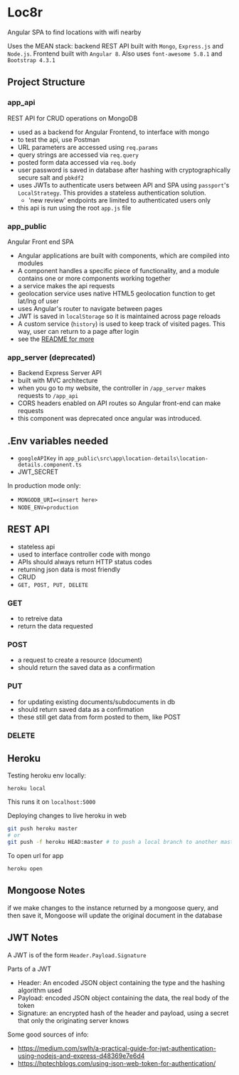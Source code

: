 # Loc8r
Angular SPA to find locations with wifi nearby

Uses the MEAN stack: backend REST API built with `Mongo`, `Express.js` and `Node.js`. Frontend built with `Angular 8`. Also uses `font-awesome 5.8.1` and `Bootstrap 4.3.1`

## Project Structure

### app_api
REST API for CRUD operations on MongoDB
- used as a backend for Angular Frontend, to interface with mongo
- to test the api, use Postman
- URL parameters are accessed using `req.params`
- query strings are accessed via `req.query`
- posted form data accessed via `req.body`
- user password is saved in database after hashing with cryptographically secure salt and `pbkdf2`
- uses JWTs to authenticate users between API and SPA using `passport`'s `LocalStrategy`. This provides a stateless authentication solution.
    - 'new review' endpoints are limited to authenticated users only
- this api is run using the root `app.js` file

### app_public
Angular Front end SPA
- Angular applications are built with components, which are compiled into modules
- A component handles a specific piece of functionality, and a module contains one or more components working together
- a service makes the api requests
- geolocation service uses native HTML5 geolocation function to get lat/lng of user
- uses Angular's router to navigate between pages
- JWT is saved in `localStorage` so it is maintained across page reloads
- A custom service (`history`) is used to keep track of visited pages. This way, user can return to a page after login
- see the [README for more](./app_public/README.md)


### app_server (deprecated)
- Backend Express Server API
- built with MVC architecture
- when you go to my website, the controller in `/app_server` makes requests to `/app_api`
- CORS headers enabled on API routes so Angular front-end can make requests
- this component was deprecated once angular was introduced. 

## .Env variables needed
- `googleAPIKey` in `app_public\src\app\location-details\location-details.component.ts`
- JWT_SECRET

In production mode only:
- `MONGODB_URI=<insert here>`
- `NODE_ENV=production`

## REST API
- stateless api
- used to interface controller code with mongo
- APIs should always return HTTP status codes
- returning json data is most friendly
- CRUD
- `GET, POST, PUT, DELETE`

### GET
- to retreive data
- return the data requested

### POST
- a request to create a resource (document)
- should return the saved data as a confirmation

### PUT
- for updating existing documents/subdocuments in db
- should return saved data as a confirmation
- these still get data from form posted to them, like POST

### DELETE

## Heroku
Testing heroku env locally:
```
heroku local
```
This runs it on `localhost:5000`

Deploying changes to live heroku in web
``` bash
git push heroku master
# or
git push -f heroku HEAD:master # to push a local branch to another master
```

To open url for app
```
heroku open
```

## Mongoose Notes
if we make changes to the instance returned by a mongoose query, and then save it, Mongoose will update the original document in the database

## JWT Notes
A JWT is of the form `Header.Payload.Signature`

Parts of a JWT
- Header: An encoded JSON object containing the type and the hashing algorithm
used
- Payload: encoded JSON object containing the data, the real body of the
token
- Signature: an encrypted hash of the header and payload, using a secret that
only the originating server knows

Some good sources of info:
- https://medium.com/swlh/a-practical-guide-for-jwt-authentication-using-nodejs-and-express-d48369e7e6d4
- https://hptechblogs.com/using-json-web-token-for-authentication/